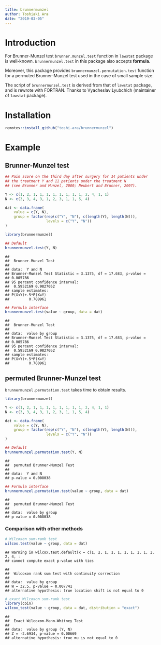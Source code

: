 ```yaml
---
title: brunnermunzel
author: Toshiaki Ara
date: "2019-03-05"
---
```


# Introduction

For Brunner-Munzel test
`brunner.munzel.test` function in `lawstat` package is well-known.
`brunnermunzel.test` in this package also accepts **formula**.

Moreover,
 this package provides
 `brunnermunzel.permutation.test` function
  for a permuted Brunner-Munzel test
  used in the case of small sample size.

The script of `brunnermunzel.test` is derived from
 that of `lawstat` package, and is rewrote with FORTRAN.
Thanks to Vyacheslav Lyubchich
 (maintainer of `lawstat` package).

# Installation

```r
remotes::install_github("toshi-ara/brunnermunzel")
```

# Example
## Brunner-Munzel test

```r
## Pain score on the third day after surgery for 14 patients under
## the treatment Y and 11 patients under the treatment N
## (see Brunner and Munzel, 2000; Neubert and Brunner, 2007).

Y <- c(1, 2, 1, 1, 1, 1, 1, 1, 1, 1, 2, 4, 1, 1)
N <- c(3, 3, 4, 3, 1, 2, 3, 1, 1, 5, 4)

dat <- data.frame(
    value = c(Y, N),
    group = factor(rep(c("Y", "N"), c(length(Y), length(N))),
                   levels = c("Y", "N"))
)

library(brunnermunzel)

## Default
brunnermunzel.test(Y, N)
```

```
## 
## 	Brunner-Munzel Test
## 
## data:  Y and N
## Brunner-Munzel Test Statistic = 3.1375, df = 17.683, p-value =
## 0.005786
## 95 percent confidence interval:
##  0.5952169 0.9827052
## sample estimates:
## P(X<Y)+.5*P(X=Y) 
##         0.788961
```

```r
## Formula interface
brunnermunzel.test(value ~ group, data = dat)
```

```
## 
## 	Brunner-Munzel Test
## 
## data:  value by group
## Brunner-Munzel Test Statistic = 3.1375, df = 17.683, p-value =
## 0.005786
## 95 percent confidence interval:
##  0.5952169 0.9827052
## sample estimates:
## P(X<Y)+.5*P(X=Y) 
##         0.788961
```

## permuted Brunner-Munzel test

`brunnermunzel.permutation.test` takes time to obtain results.


```r
library(brunnermunzel)

Y <- c(1, 2, 1, 1, 1, 1, 1, 1, 1, 1, 2, 4, 1, 1)
N <- c(3, 3, 4, 3, 1, 2, 3, 1, 1, 5, 4)

dat <- data.frame(
    value = c(Y, N),
    group = factor(rep(c("Y", "N"), c(length(Y), length(N))),
                   levels = c("Y", "N"))
)

## Default
brunnermunzel.permutation.test(Y, N)
```

```
## 
## 	permuted Brunner-Munzel Test
## 
## data:  Y and N
## p-value = 0.008038
```

```r
## Formula interface
brunnermunzel.permutation.test(value ~ group, data = dat)
```

```
## 
## 	permuted Brunner-Munzel Test
## 
## data:  value by group
## p-value = 0.008038
```

### Comparison with other methods

```r
# Wilcoxon sum-rank test
wilcox.test(value ~ group, data = dat)
```

```
## Warning in wilcox.test.default(x = c(1, 2, 1, 1, 1, 1, 1, 1, 1, 1, 2, 4, :
## cannot compute exact p-value with ties
```

```
## 
## 	Wilcoxon rank sum test with continuity correction
## 
## data:  value by group
## W = 32.5, p-value = 0.007741
## alternative hypothesis: true location shift is not equal to 0
```

```r
# exact Wilcoxon sum-rank test
library(coin)
wilcox_test(value ~ group, data = dat, distribution = "exact")
```

```
## 
## 	Exact Wilcoxon-Mann-Whitney Test
## 
## data:  value by group (Y, N)
## Z = -2.6934, p-value = 0.00669
## alternative hypothesis: true mu is not equal to 0
```

